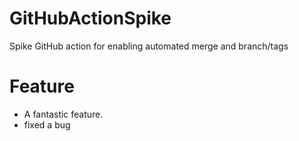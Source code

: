 # GitHubActionSpike
Spike GitHub action for enabling automated merge and branch/tags

# Feature

* A fantastic feature.
* fixed a bug
